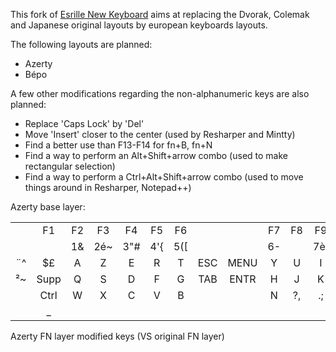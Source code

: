 This fork of [Esrille New Keyboard](https://github.com/esrille/new-keyboard) aims at replacing the Dvorak, Colemak and Japanese original layouts by european keyboards layouts.  


The following layouts are planned:
 - Azerty
 - Bépo
 
 
A few other modifications regarding the non-alphanumeric keys are also planned:
 - Replace 'Caps Lock' by 'Del'
 - Move 'Insert' closer to the center (used by Resharper and Mintty)
 - Find a better use than F13-F14 for fn+B, fn+N
 - Find a way to perform an Alt+Shift+arrow combo (used to make rectangular selection)
 - Find a way to perform a Ctrl+Alt+Shift+arrow combo (used to move things around in Resharper, Notepad++)

Azerty base layer:

|      |      |      |      |      |      |      |      |      |      |      |      |      |      |      |      |
|:----:|:----:|:----:|:----:|:----:|:----:|:----:|:----:|:----:|:----:|:----:|:----:|:----:|:----:|:----:|:----:|
|      |  F1  |  F2  |  F3  |  F4  |  F5  |  F6  |      |      |  F7  |  F8  |  F9  |  F10 |  F11 |  F12 |      |
|      |      |  1&  |  2é~ |  3"# |  4'{ |  5([ |      |      |  6-| |  7è` |  8_\ |  9ç^ |  0à@ |      |      |
|  ¨^  |  $£  |   A  |   Z  |   E  |   R  |   T  | ESC  | MENU |   Y  |   U  |   I  |   O  |   P  |  °)] |  +=} |
|  ²~  | Supp |   Q  |   S  |   D  |   F  |   G  | TAB  | ENTR |   H  |   J  |   K  |   L  |   M  |  %ù  |  µ*  |
|      | Ctrl |   W  |   X  |   C  |   V  |   B  |      |      |   N  |   ?, |   .; |  /:  |  §!  | Ctrl |      |
|      | _    |      |      |      |      |      |      |      |      |      |      |      |      |      |      |

Azerty FN layer modified keys (VS original FN layer)